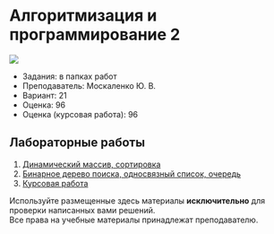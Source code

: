 # Алгоритмизация и программирование 2

![](https://img.shields.io/badge/Programming%20lang-Java-informational?style=flat-square&logo=Java&logoColor=white&color=5194f0)

- Задания: в папках работ
- Преподаватель: Москаленко Ю. В.
- Вариант: 21
- Оценка: 96
- Оценка (курсовая работа): 96

## Лабораторные работы
1. [Динамический массив, сортировка](https://github.com/xairaven/KPI-Labs/tree/main/2ndSemester/Algorithmization%20and%20programming%20(II)/Lab1)
2. [Бинарное дерево поиска, односвязный список, очередь](https://github.com/xairaven/KPI-Labs/tree/main/2ndSemester/Algorithmization%20and%20programming%20(II)/Lab2)
3. [Курсовая работа](https://github.com/xairaven/KPI-Labs/tree/main/2ndSemester/Algorithmization%20and%20programming%20(II)/CourseWork)

Используйте размещенные здесь материалы **исключительно** для проверки написанных вами решений.<br>
Все права на учебные материалы принадлежат преподавателю.
